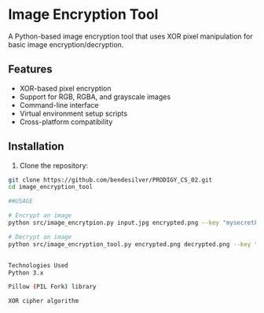 # Image Encryption Tool

A Python-based image encryption tool that uses XOR pixel manipulation for basic image encryption/decryption.

## Features
- XOR-based pixel encryption
- Support for RGB, RGBA, and grayscale images
- Command-line interface
- Virtual environment setup scripts
- Cross-platform compatibility

## Installation

1. Clone the repository:
```bash
git clone https://github.com/bendesilver/PRODIGY_CS_02.git
cd image_encryption_tool

##USAGE

# Encrypt an image
python src/image_encrytpion.py input.jpg encrypted.png --key "mysecretkey"

# Decrypt an image
python src/image_encryption_tool.py encrypted.png decrypted.png --key "mysecretkey"


Technologies Used
Python 3.x

Pillow (PIL Fork) library

XOR cipher algorithm
